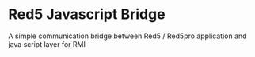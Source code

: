 # Red5 Javascript Bridge
A simple communication bridge between Red5 / Red5pro application and java script layer for RMI
